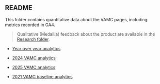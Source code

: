 ## README 

This folder contains quantitative data about the VAMC pages, including metrics recorded in GA4.

> Qualitative (Medallia) feedback about the product are available in the [Research folder](https://github.com/department-of-veterans-affairs/va.gov-team/blob/master/products/facilities/medical-centers/research/medallia-feedback.md).

* [Year over year analytics](https://github.com/department-of-veterans-affairs/va.gov-team/blob/master/products/facilities/medical-centers/analytics/vamc-data.md)

* [2024 VAMC analytics](https://github.com/department-of-veterans-affairs/va.gov-team/blob/master/products/facilities/medical-centers/analytics/2024-vamc-data.md)

* [2025 VAMC analytics](https://github.com/department-of-veterans-affairs/va.gov-team/blob/master/products/facilities/medical-centers/analytics/2025-vamc-data.md)

* [2021 VAMC baseline analytics](https://github.com/department-of-veterans-affairs/va.gov-team/blob/master/products/facilities/medical-centers/analytics/vamc-baseline-analytics.md)

